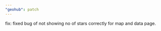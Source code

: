 ```yaml
---
"geohub": patch
---
```


fix: fixed bug of not showing no of stars correctly for map and data page.
